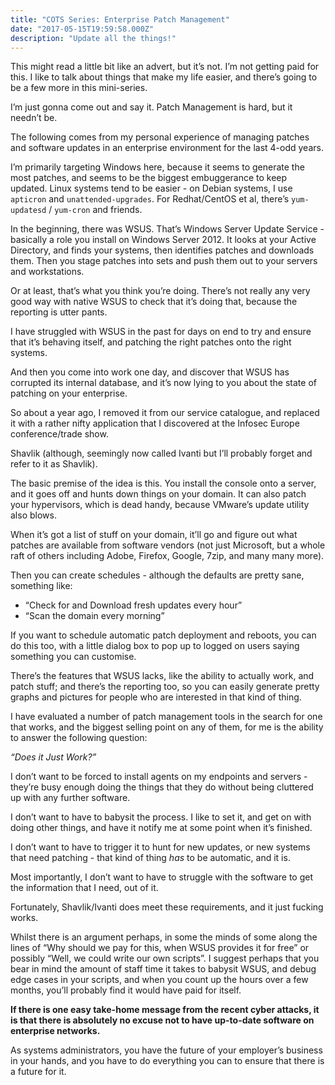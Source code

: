 ```yaml
---
title: "COTS Series: Enterprise Patch Management"
date: "2017-05-15T19:59:58.000Z"
description: "Update all the things!"
---
```


This might read a little bit like an advert, but it’s not.  I’m not getting paid for this.  I like to talk about things that make my life easier, and there’s going to be a few more in this mini-series.

I’m just gonna come out and say it.  Patch Management is hard, but it needn’t be.  

The following comes from my personal experience of managing patches and software updates in an enterprise environment for the last 4-odd years.

I’m primarily targeting Windows here, because it seems to generate the most patches, and seems to be the biggest embuggerance to keep updated.  Linux systems tend to be easier - on Debian systems, I use `apticron` and `unattended-upgrades`.  For Redhat/CentOS et al, there’s `yum-updatesd` / `yum-cron` and friends.

In the beginning, there was WSUS.  That’s Windows Server Update Service - basically a role you install on Windows Server 2012.  It looks at your Active Directory, and finds your systems, then identifies patches and downloads them.  Then you stage patches into sets and push them out to your servers and workstations.  

Or at least, that’s what you think you’re doing.  There’s not really any very good way with native WSUS to check that it’s doing that, because the reporting is utter pants.

I have struggled with WSUS in the past for days on end to try and ensure that it’s behaving itself, and patching the right patches onto the right systems.

And then you come into work one day, and discover that WSUS has corrupted its internal database, and it’s now lying to you about the state of patching on your enterprise.


So about a year ago, I removed it from our service catalogue, and replaced it with a rather nifty application that I discovered at the Infosec Europe conference/trade show.

Shavlik (although, seemingly now called Ivanti but I’ll probably forget and refer to it as Shavlik).

The basic premise of the idea is this.  You install the console onto a server, and it goes off and hunts down things on your domain.  It can also patch your hypervisors, which is dead handy, because VMware’s update utility also blows.

When it’s got a list of stuff on your domain, it’ll go and figure out what patches are available from software vendors (not just Microsoft, but a whole raft of others including Adobe, Firefox, Google, 7zip, and many many more).

Then you can create schedules - although the defaults are pretty sane, something like:

* “Check for and Download fresh updates every hour”
* “Scan the domain every morning”

If you want to schedule automatic patch deployment and reboots, you can do this too, with a little dialog box to pop up to logged on users saying something you can customise.  

There’s the features that WSUS lacks, like the ability to actually work, and patch stuff; and there’s the reporting too, so you can easily generate pretty graphs and pictures for people who are interested in that kind of thing.

I have evaluated a number of patch management tools in the search for one that works, and the biggest selling point on any of them, for me is the ability to answer the following question:

*“Does it Just Work?”*

I don’t want to be forced to install agents on my endpoints and servers - they’re busy enough doing the things that they do without being cluttered up with any further software.

I don’t want to have to babysit the process.  I like to set it, and get on with doing other things, and have it notify me at some point when it’s finished.

I don’t want to have to trigger it to hunt for new updates, or new systems that need patching - that kind of thing *has* to be automatic, and it is.

Most importantly, I don’t want to have to struggle with the software to get the information that I need, out of it. 

Fortunately, Shavlik/Ivanti  does meet these requirements, and it just fucking works.

Whilst there is an argument perhaps, in some the minds of some along the lines of “Why should we pay for this, when WSUS provides it for free” or possibly “Well, we could write our own scripts”.  I suggest perhaps that you bear in mind the amount of staff time it takes to babysit WSUS, and debug edge cases in your scripts, and when you count up the hours over a few months, you’ll probably find it would have paid for itself.  


**If there is one easy take-home message from the recent cyber attacks, it is that there is absolutely no excuse not to have up-to-date software on enterprise networks.**

As systems administrators, you have the future of your employer’s business in your hands, and you have to do everything you can to ensure that there is a future for it.